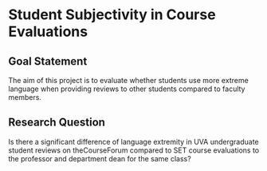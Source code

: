 # Student Subjectivity in Course Evaluations
## Goal Statement
The aim of this project is to evaluate whether students use more extreme language when providing reviews to other students compared to faculty members. 
## Research Question
Is there a significant difference of language extremity in UVA undergraduate student reviews on theCourseForum compared to SET course evaluations to the professor and department dean for the same class?
